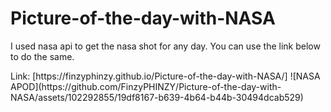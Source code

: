 # Picture-of-the-day-with-NASA
I used nasa api to get the nasa shot for any day. You can use the link below to do the same.

<!--->
Link: [https://finzyphinzy.github.io/Picture-of-the-day-with-NASA/]
![NASA APOD](https://github.com/FinzyPHINZY/Picture-of-the-day-with-NASA/assets/102292855/19df8167-b639-4b64-b44b-30494dcab529)
